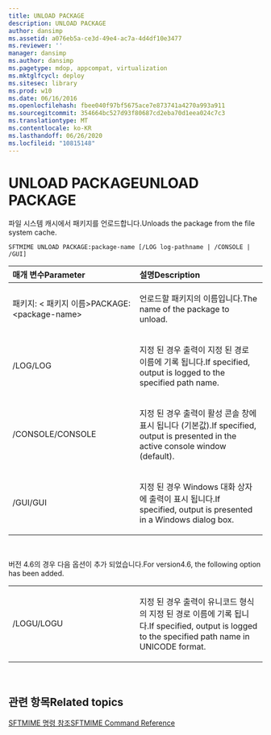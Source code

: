 ```yaml
---
title: UNLOAD PACKAGE
description: UNLOAD PACKAGE
author: dansimp
ms.assetid: a076eb5a-ce3d-49e4-ac7a-4d4df10e3477
ms.reviewer: ''
manager: dansimp
ms.author: dansimp
ms.pagetype: mdop, appcompat, virtualization
ms.mktglfcycl: deploy
ms.sitesec: library
ms.prod: w10
ms.date: 06/16/2016
ms.openlocfilehash: fbee040f97bf5675ace7e873741a4270a993a911
ms.sourcegitcommit: 354664bc527d93f80687cd2eba70d1eea024c7c3
ms.translationtype: MT
ms.contentlocale: ko-KR
ms.lasthandoff: 06/26/2020
ms.locfileid: "10815148"
---
```

# <span data-ttu-id="96f98-103">UNLOAD PACKAGE</span><span class="sxs-lookup"><span data-stu-id="96f98-103">UNLOAD PACKAGE</span></span>


<span data-ttu-id="96f98-104">파일 시스템 캐시에서 패키지를 언로드합니다.</span><span class="sxs-lookup"><span data-stu-id="96f98-104">Unloads the package from the file system cache.</span></span>

`SFTMIME UNLOAD PACKAGE:package-name [/LOG log-pathname | /CONSOLE | /GUI]`

<table>
<colgroup>
<col width="50%" />
<col width="50%" />
</colgroup>
<thead>
<tr class="header">
<th align="left"><span data-ttu-id="96f98-105">매개 변수</span><span class="sxs-lookup"><span data-stu-id="96f98-105">Parameter</span></span></th>
<th align="left"><span data-ttu-id="96f98-106">설명</span><span class="sxs-lookup"><span data-stu-id="96f98-106">Description</span></span></th>
</tr>
</thead>
<tbody>
<tr class="odd">
<td align="left"><p><span data-ttu-id="96f98-107">패키지: &lt; 패키지 이름&gt;</span><span class="sxs-lookup"><span data-stu-id="96f98-107">PACKAGE:&lt;package-name&gt;</span></span></p></td>
<td align="left"><p><span data-ttu-id="96f98-108">언로드할 패키지의 이름입니다.</span><span class="sxs-lookup"><span data-stu-id="96f98-108">The name of the package to unload.</span></span></p></td>
</tr>
<tr class="even">
<td align="left"><p><span data-ttu-id="96f98-109">/LOG</span><span class="sxs-lookup"><span data-stu-id="96f98-109">/LOG</span></span></p></td>
<td align="left"><p><span data-ttu-id="96f98-110">지정 된 경우 출력이 지정 된 경로 이름에 기록 됩니다.</span><span class="sxs-lookup"><span data-stu-id="96f98-110">If specified, output is logged to the specified path name.</span></span></p></td>
</tr>
<tr class="odd">
<td align="left"><p><span data-ttu-id="96f98-111">/CONSOLE</span><span class="sxs-lookup"><span data-stu-id="96f98-111">/CONSOLE</span></span></p></td>
<td align="left"><p><span data-ttu-id="96f98-112">지정 된 경우 출력이 활성 콘솔 창에 표시 됩니다 (기본값).</span><span class="sxs-lookup"><span data-stu-id="96f98-112">If specified, output is presented in the active console window (default).</span></span></p></td>
</tr>
<tr class="even">
<td align="left"><p><span data-ttu-id="96f98-113">/GUI</span><span class="sxs-lookup"><span data-stu-id="96f98-113">/GUI</span></span></p></td>
<td align="left"><p><span data-ttu-id="96f98-114">지정 된 경우 Windows 대화 상자에 출력이 표시 됩니다.</span><span class="sxs-lookup"><span data-stu-id="96f98-114">If specified, output is presented in a Windows dialog box.</span></span></p></td>
</tr>
</tbody>
</table>

 

<span data-ttu-id="96f98-115">버전 4.6의 경우 다음 옵션이 추가 되었습니다.</span><span class="sxs-lookup"><span data-stu-id="96f98-115">For version4.6, the following option has been added.</span></span>

<table>
<colgroup>
<col width="50%" />
<col width="50%" />
</colgroup>
<tbody>
<tr class="odd">
<td align="left"><p><span data-ttu-id="96f98-116">/LOGU</span><span class="sxs-lookup"><span data-stu-id="96f98-116">/LOGU</span></span></p></td>
<td align="left"><p><span data-ttu-id="96f98-117">지정 된 경우 출력이 유니코드 형식의 지정 된 경로 이름에 기록 됩니다.</span><span class="sxs-lookup"><span data-stu-id="96f98-117">If specified, output is logged to the specified path name in UNICODE format.</span></span></p></td>
</tr>
</tbody>
</table>

 

## <span data-ttu-id="96f98-118">관련 항목</span><span class="sxs-lookup"><span data-stu-id="96f98-118">Related topics</span></span>


[<span data-ttu-id="96f98-119">SFTMIME 명령 참조</span><span class="sxs-lookup"><span data-stu-id="96f98-119">SFTMIME Command Reference</span></span>](sftmime--command-reference.md)

 

 





